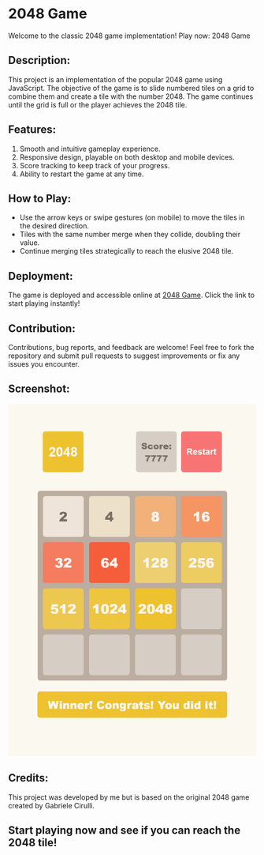 # 2048 Game
Welcome to the classic 2048 game implementation! Play now: 2048 Game

## Description:
This project is an implementation of the popular 2048 game using JavaScript. The objective of the game is to slide numbered tiles on a grid to combine them and create a tile with the number 2048. The game continues until the grid is full or the player achieves the 2048 tile.

## Features:
1) Smooth and intuitive gameplay experience.
2) Responsive design, playable on both desktop and mobile devices.
3) Score tracking to keep track of your progress.
4) Ability to restart the game at any time.

## How to Play:
- Use the arrow keys or swipe gestures (on mobile) to move the tiles in the desired direction.
- Tiles with the same number merge when they collide, doubling their value.
- Continue merging tiles strategically to reach the elusive 2048 tile.

## Deployment:
The game is deployed and accessible online at [2048 Game](https://no4kar.github.io/js_2048-game/). Click the link to start playing instantly!

## Contribution:
Contributions, bug reports, and feedback are welcome! Feel free to fork the repository and submit pull requests to suggest improvements or fix any issues you encounter.

## Screenshot:
![Preview](./src/images/reference.png)

## Credits:
This project was developed by me but is based on the original 2048 game created by Gabriele Cirulli.

## Start playing now and see if you can reach the 2048 tile!
